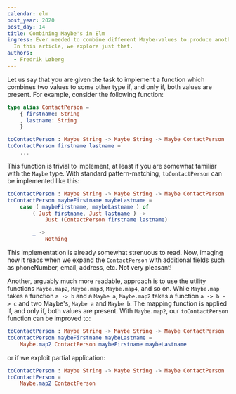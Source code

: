 ```yaml
---
calendar: elm
post_year: 2020
post_day: 14
title: Combining Maybe's in Elm
ingress: Ever needed to combine different Maybe-values to produce another value?
  In this article, we explore just that.
authors:
  - Fredrik Løberg
---
```

Let us say that you are given the task to implement a function which combines two values to some other type if, and only if, both values are present.
For example, consider the following function:

```elm
type alias ContactPerson =
    { firstname: String
    , lastname: String
    }

toContactPerson : Maybe String -> Maybe String -> Maybe ContactPerson
toContactPerson firstname lastname =
    ...
```

This function is trivial to implement, at least if you are somewhat familiar with the `Maybe` type.
With standard pattern-matching, `toContactPerson` can be implemented like this:

```elm
toContactPerson : Maybe String -> Maybe String -> Maybe ContactPerson
toContactPerson maybeFirstname maybeLastname =
    case ( maybeFirstname, maybeLastname ) of
        ( Just firstname, Just lastname ) ->
            Just (ContactPerson firstname lastname)

        _ ->
            Nothing
```

This implementation is already somewhat strenuous to read. Now, imaging how it reads when we expand the `ContactPerson` with additional fields such as phoneNumber, email, address, etc. Not very pleasant!


Another, arguably much more readable, approach is to use the utility functions `Maybe.map2`, `Maybe.map3`, `Maybe.map4`, and so on.
While `Maybe.map` takes a function `a -> b` and a `Maybe a`, `Maybe.map2` takes a function `a -> b -> c` and two Maybe's, `Maybe a` and `Maybe b`.
The mapping function is applied if, and only if, both values are present. With `Maybe.map2`, our `toContactPerson` function can be improved to:


```elm
toContactPerson : Maybe String -> Maybe String -> Maybe ContactPerson
toContactPerson maybeFirstname maybeLastname =
    Maybe.map2 ContactPerson maybeFirstname maybeLastname
```

or if we exploit partial application:

```elm
toContactPerson : Maybe String -> Maybe String -> Maybe ContactPerson
toContactPerson =
    Maybe.map2 ContactPerson
```